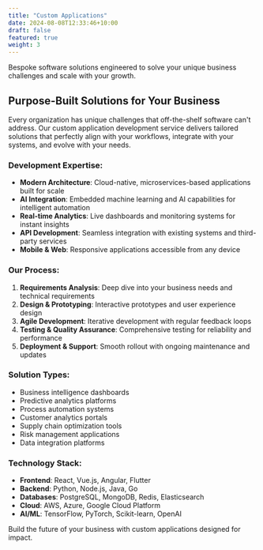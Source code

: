 ```yaml
---
title: "Custom Applications"
date: 2024-08-08T12:33:46+10:00
draft: false
featured: true
weight: 3
---
```


Bespoke software solutions engineered to solve your unique business challenges and scale with your growth.
<!--more-->

## Purpose-Built Solutions for Your Business

Every organization has unique challenges that off-the-shelf software can't address. Our custom application development service delivers tailored solutions that perfectly align with your workflows, integrate with your systems, and evolve with your needs.

### Development Expertise:
- **Modern Architecture**: Cloud-native, microservices-based applications built for scale
- **AI Integration**: Embedded machine learning and AI capabilities for intelligent automation
- **Real-time Analytics**: Live dashboards and monitoring systems for instant insights
- **API Development**: Seamless integration with existing systems and third-party services
- **Mobile & Web**: Responsive applications accessible from any device

### Our Process:
1. **Requirements Analysis**: Deep dive into your business needs and technical requirements
2. **Design & Prototyping**: Interactive prototypes and user experience design
3. **Agile Development**: Iterative development with regular feedback loops
4. **Testing & Quality Assurance**: Comprehensive testing for reliability and performance
5. **Deployment & Support**: Smooth rollout with ongoing maintenance and updates

### Solution Types:
- Business intelligence dashboards
- Predictive analytics platforms
- Process automation systems
- Customer analytics portals
- Supply chain optimization tools
- Risk management applications
- Data integration platforms

### Technology Stack:
- **Frontend**: React, Vue.js, Angular, Flutter
- **Backend**: Python, Node.js, Java, Go
- **Databases**: PostgreSQL, MongoDB, Redis, Elasticsearch
- **Cloud**: AWS, Azure, Google Cloud Platform
- **AI/ML**: TensorFlow, PyTorch, Scikit-learn, OpenAI

Build the future of your business with custom applications designed for impact.